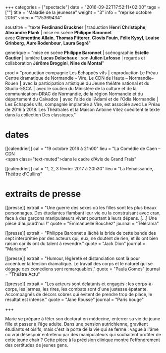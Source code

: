 +++
categories = ["spectacle"]
date = "2016-09-22T17:52:11+02:00"
tags = [""]
title = "Maladie de la jeunesse"
weight = "3"
info = "reprise octobre 2016"
video = "175369434"

soustitre = "texte __Ferdinand Bruckner__ | traduction __Henri Christophe__, __Alexandre Plank__ | mise en scène __Philippe Baronnet__<br>avec __Clémentine Allain__, __Thomas Fitterer__, __Clovis Fouin__, __Félix Kysyl__, __Louise Grinberg__, __Aure Rodenbour__, __Laura Segré__"

generique = "mise en scène __Philippe Baronnet__ | scénographie __Estelle Gautier__ | lumière __Lucas Delachaux__ | son __Julien Lafosse__ | regards et collaboration __Jérôme Broggini__, __Nine de Montal__"

prod = "production compagnie Les Échappés vifs ⎮ coproduction Le Préau Centre dramatique de Normandie – Vire, Le CDN de Haute – Normandie–Rouen ⎮ avec la participation artistique du Jeune théâtre national et du Studio-ESCA ⎮ avec le soutien du Ministère de la culture et de la communication–DRAC de Normandie, de la région Normandie et du département du Calvados ⎮ avec l'aide de l’Adami et de l'Odia Normandie ⎮ Les Échappés vifs, compagnie implantée à Vire, est associée avec Le Préau de 2016 à 2018. Les Théâtrales et la Maison Antoine Vitez coéditent le texte dans la collection Des classiques."

# dates
[[calendrier]]
  cal = "19 octobre 2016 à 21h00"
  lieu = "La Comédie de Caen – CDN<br><span class=\"text-muted\">dans le cadre d'Avis de Grand Frais</span>"

[[calendrier]]
  cal = "1, 2, 3 février 2017 à 20h30"
  lieu = "La Renaissance, Théâtre d'Oullins"

# extraits de presse
[[presse]]
  extrait = "Une guerre des sexes où les filles sont les plus beaux personnages. Des étudiantes flambant leur vie ou la construisant avec cran, face à des garçons manipulateurs vivant pourtant à leurs dépens. […] Une pièce d'aujourd'hui !"
  quote = "Emmanuelle Bouchez"
  journal = "Télérama"

[[presse]]
  extrait = "Philippe Baronnet a lâché la bride de cette bande des sept interprétée par des acteurs qui, eux, ne doutent de rien, et ils ont bien raison car ils ont du talent à revendre."
  quote = "Jack Dion"
  journal = "Marianne"

[[presse]]
  extrait = "Humour, légèreté et distanciation sont là pour accentuer la tension dramatique. Le travail des corps et le naturel qui se dégage des comédiens sont remarquables."
  quote = "Paula Gomes"
  journal = "Théâtre Actu"

[[presse]]
  extrait = "Les acteurs sont éclatants et engagés : les corps-à-corps, les larmes, les rires, les combats sont d'une justesse épatante. Accompagnés de décors sobres qui évitent de prendre trop de place, le résultat est intense."
  quote = "Jane Rousse"
  journal = "Paris bouge"

+++

Marie se prépare à fêter son doctorat en médecine, enterrer sa vie de jeune fille et passer à l'âge adulte. Dans une pension autrichienne, gravitent étudiants et oisifs, mais c'est la porte de la vie qui se ferme : vague à l'âme ou vrai désespoir entretenu par des manipulateurs qui souhaitent profiter de cette jeune chair ? Cette pièce à la précision clinique montre l'effondrement des certitudes de jeunes gens.
